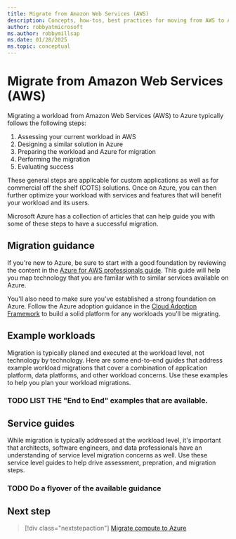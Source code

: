 ```yaml
---
title: Migrate from Amazon Web Services (AWS)
description: Concepts, how-tos, best practices for moving from AWS to Azure.
author: robbyatmicrosoft
ms.author: robbymillsap
ms.date: 01/28/2025
ms.topic: conceptual
---
```


# Migrate from Amazon Web Services (AWS)

Migrating a workload from Amazon Web Services (AWS) to Azure typically follows the following steps:

1. Assessing your current workload in AWS
1. Designing a similar solution in Azure
1. Preparing the workload and Azure for migration
1. Performing the migration
1. Evaluating success

These general steps are applicable for custom applications as well as for commercial off the shelf (COTS) solutions. Once on Azure, you can then further optimize your workload with services and features that will benefit your workload and its users.

Microsoft Azure has a collection of articles that can help guide you with some of these steps to have a successful migration.

## Migration guidance

If you're new to Azure, be sure to start with a good foundation by reviewing the content in the [Azure for AWS professionals guide](/azure/architecture/aws-professional/). This guide will help you map technology that you are familar with to similar services available on Azure.

You'll also need to make sure you've established a strong foundation on Azure. Follow the Azure adoption guidance in the [Cloud Adoption Framework](/azure/cloud-adoption-framework/get-started/) to build a solid platform for any workloads you'll be migrating.

## Example workloads

Migration is typically planed and executed at the workload level, not technology by technology. Here are some end-to-end guides that address example workload migrations that cover a combination of application platform, data platforms, and other workload concerns. Use these examples to help you plan your workload migrations.

### TODO LIST THE "End to End" examples that are available.

## Service guides

While migration is typically addressed at the workload level, it's important that architects, software engineers, and data professionals have an understanding of service level migration concerns as well. Use these service level guides to help drive assessment, prepration, and migration steps.

### TODO Do a flyover of the available guidance

## Next step

> [!div class="nextstepaction"]
> [Migrate compute to Azure](./migrate-compute-from-aws.md)
